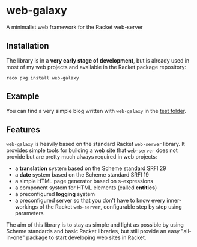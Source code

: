 # web-galaxy
A minimalist web framework for the Racket web-server

## Installation

The library is in a **very early stage of development**, but is already used in most of my web projects and available in the Racket package repository:

```
raco pkg install web-galaxy
```

## Example

You can find a very simple blog written with `web-galaxy` in the [test folder](https://github.com/euhmeuh/web-galaxy/tree/master/web-galaxy-test/tests/web-galaxy/pony-blog).

## Features

`web-galaxy` is heavily based on the standard Racket `web-server` library.
It provides simple tools for building a web site that `web-server` does not provide but are pretty much always required in web projects:
- a **translation** system based on the Scheme standard SRFI 29
- a **date** system based on the Scheme standard SRFI 19
- a simple HTML page generator based on s-expressions
- a component system for HTML elements (called **entities**)
- a preconfigured **logging** system
- a preconfigured server so that you don't have to know every inner-workings of the Racket `web-server`, configurable step by step using parameters

The aim of this library is to stay as simple and light as possible by using Scheme standards and basic Racket libraries, but still provide an easy "all-in-one" package to start developing web sites in Racket.
